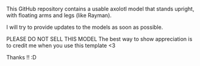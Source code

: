 This GitHub repository contains a usable axolotl model that stands upright, with floating arms and legs (like Rayman).

I will try to provide updates to the models as soon as possible.

PLEASE DO NOT SELL THIS MODEL
The best way to show appreciation is to credit me when you use this template <3

Thanks !! :D
